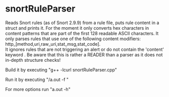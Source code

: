 # snortRuleParser

Reads Snort rules (as of Snort 2.9.9) from a rule file, puts rule content in a struct and prints it. 
For the moment it only converts hex characters in content patterns that are part of the first 128 readable ASCII characters.
It only parses rules that use one of the following content modifiers: http\_\[method,uri,raw\_uri,stat\_msg,stat\_code].                                 
It ignores rules that are not triggering an alert or do not contain the 'content' keyword . 
Be aware that this is rather a READER than a parser as it does not in-depth structure checks!

Build it by executing "g++ -lcurl snortRuleParser.cpp"

Run it by executing "/a.out -f <snortRuleFile>"
  
For more options run "a.out -h"
